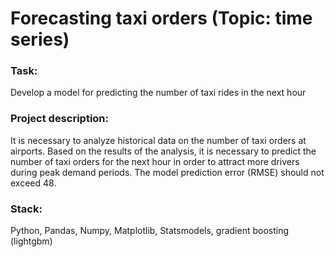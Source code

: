 # Forecasting taxi orders (Topic: time series)

### Task:

Develop a model for predicting the number of taxi rides in the next hour

### Project description:

It is necessary to analyze historical data on the number of taxi orders at airports. Based on the results of the analysis, it is necessary to predict the number of taxi orders for the next hour in order to attract more drivers during peak demand periods. The model prediction error (RMSE) should not exceed 48.

### Stack:

Python, Pandas, Numpy, Matplotlib, Statsmodels, gradient boosting (lightgbm)
